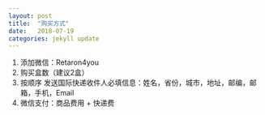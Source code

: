 ```yaml
---
layout: post
title:  "购买方式"
date:   2018-07-19
categories: jekyll update
---
```

  1. 添加微信：Retaron4you
  2. 购买盒数（建议2盒）
  3. 按顺序 发送国际快递收件人必填信息：姓名，省份，城市，地址，邮编，邮箱，手机，Email
  4. 微信支付：商品费用 + 快递费
